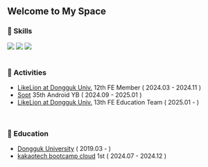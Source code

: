 ## Welcome to My Space


### 🔭 Skills

 <div>
  <img src="https://img.shields.io/badge/JAVASCRIPT-F7DF1E??style=flatr&logo=JavaScript&logoColor=black">
  <img src="https://img.shields.io/badge/TYPESCRIPT-3178C6??style=flatr&logo=TypeScript&logoColor=white">
  <img src="https://img.shields.io/badge/REACT-61DAFB??style=flatr&logo=React&logoColor=black">
 </div>

<br/> 

### 🔭 Activities
- [LikeLion at Dongguk Univ.](https://likelion-dgu.com/) 12th FE Member ( 2024.03 - 2024.11 )
- [Sopt](https://www.sopt.org/) 35th Android YB ( 2024.09 - 2025.01 )
- [LikeLion at Dongguk Univ.](https://likelion-dgu.com/) 13th FE Education Team ( 2025.01 - )

<br/> 

### 🔭 Education
- [Dongguk University](https://www.dongguk.edu/main) ( 2019.03 - )
- [kakaotech bootcamp cloud](https://ktb.goorm.io/) 1st ( 2024.07 - 2024.12 )

<!--

### 🍞 Working Experience
- [Hancom](https://www.hancom.com/) | Frontend Development Internship ( 2025.08 - )
![Anurag's GitHub stats](https://github-readme-stats.vercel.app/api?username=sayyyho&show_icons=true&theme=)
  <img src="https://img.shields.io/badge/NEXTJS-000000??style=flatr&logo=Next.js&logoColor=white">
-->
